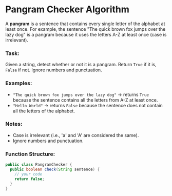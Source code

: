 # Pangram Checker Algorithm

A **pangram** is a sentence that contains every single letter of the alphabet at least once. For example, the sentence "The quick brown fox jumps over the lazy dog" is a pangram because it uses the letters A-Z at least once (case is irrelevant).

### Task:
Given a string, detect whether or not it is a pangram. Return `True` if it is, `False` if not. Ignore numbers and punctuation.

### Examples:

- `"The quick brown fox jumps over the lazy dog"` → returns `True` because the sentence contains all the letters from A-Z at least once.
- `"Hello World"` → returns `False` because the sentence does not contain all the letters of the alphabet.

### Notes:
- Case is irrelevant (i.e., 'a' and 'A' are considered the same).
- Ignore numbers and punctuation.

### Function Structure:

```java
public class PangramChecker {
  public boolean check(String sentence) {
    // your code
    return false;
  }
}
```
